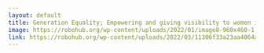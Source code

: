 ```yaml
---
layout: default
title: Generation Equality; Empowering and giving visibility to women in robotics
image: https://robohub.org/wp-content/uploads/2022/01/image8-960x460-1.jpeg
link: https://robohub.org/wp-content/uploads/2022/03/11306f33a23aa4064a12c0476ee52012.jpg
---
```

